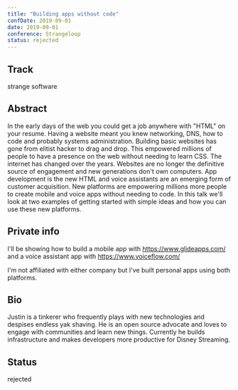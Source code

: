 ```yaml
---
title: "Building apps without code"
confDate: 2019-09-01
date: 2019-09-01
conference: Strangeloop
status: rejected
---
```


## Track
strange software

## Abstract
In the early days of the web you could get a job anywhere with "HTML" on your resume. Having a website meant you knew networking, DNS, how to code and probably systems administration. Building basic websites has gone from elitist hacker to drag and drop. This empowered millions of people to have a presence on the web without needing to learn CSS.
The internet has changed over the years. Websites are no longer the definitive source of engagement and new generations don't own computers. App development is the new HTML and voice assistants are an emerging form of customer acquisition. New platforms are empowering millions more people to create mobile and voice apps without needing to code. In this talk we'll look at two examples of getting started with simple ideas and how you can use these new platforms.

## Private info
I'll be showing how to build a mobile app with https://www.glideapps.com/ and a voice assistant app with https://www.voiceflow.com/

I'm not affiliated with either company but I've built personal apps using both platforms.

## Bio
Justin is a tinkerer who frequently plays with new technologies and despises endless yak shaving. He is an open source advocate and loves to engage with communities and learn new things. Currently he builds infrastructure and makes developers more productive for Disney Streaming.

## Status
rejected
